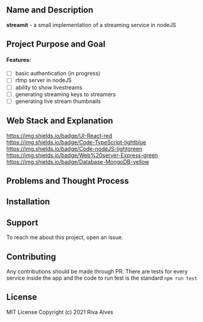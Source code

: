 ## Name and Description
**streamit** - a small implementation of a streaming service in nodeJS

## Project Purpose and Goal

#### Features:

- [ ] basic authentication (in progress)
- [ ] rtmp server in nodeJS
- [ ] ability to show livestreams
- [ ] generating streaming keys to streamers
- [ ] generating live stream thumbnails

## Web Stack and Explanation
https://img.shields.io/badge/UI-React-red
https://img.shields.io/badge/Code-TypeScript-lightblue
https://img.shields.io/badge/Code-nodeJS-lightgreen
https://img.shields.io/badge/Web%20server-Express-green
https://img.shields.io/badge/Database-MongoDB-yellow

## Problems and Thought Process

## Installation

## Support

To reach me about this project, open an issue.

## Contributing

Any contributions should be made through PR. There are tests for every service inside the app and the code to run test is the standard ```npm run test```

## License

MIT License Copyright (c) 2021 Riva Alves   
